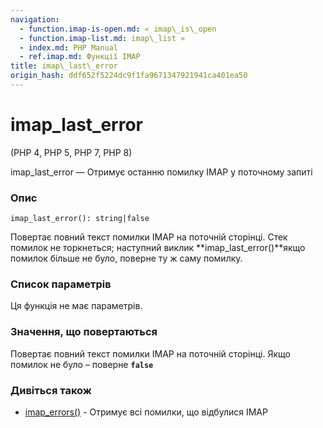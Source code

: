 ```yaml
---
navigation:
  - function.imap-is-open.md: « imap\_is\_open
  - function.imap-list.md: imap\_list »
  - index.md: PHP Manual
  - ref.imap.md: Функції IMAP
title: imap\_last\_error
origin_hash: ddf652f5224dc9f1fa9671347921941ca401ea50
---
```

# imap\_last\_error

(PHP 4, PHP 5, PHP 7, PHP 8)

imap\_last\_error — Отримує останню помилку IMAP у поточному запиті

### Опис

```methodsynopsis
imap_last_error(): string|false
```

Повертає повний текст помилки IMAP на поточній сторінці. Стек помилок не торкнеться; наступний виклик \*\*imap\_last\_error()\*\*якщо помилок більше не було, поверне ту ж саму помилку.

### Список параметрів

Ця функція не має параметрів.

### Значення, що повертаються

Повертає повний текст помилки IMAP на поточній сторінці. Якщо помилок не було – поверне **`false`**

### Дивіться також

-   [imap\_errors()](function.imap-errors.md) \- Отримує всі помилки, що відбулися IMAP
